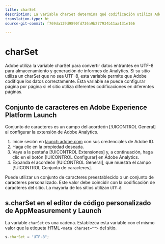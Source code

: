 ```yaml
---
title: charSet
description: La variable charSet determina qué codificación utiliza Adobe para analizar la solicitud de imagen.
translation-type: ht
source-git-commit: f769da139d9890fd736a9b277934b11aa131e166

---
```



# charSet

Adobe utiliza la variable charSet para convertir datos entrantes en UTF-8 para almacenamiento y generación de informes de Analytics. Si su sitio utiliza un charSet que no sea UTF-8, esta variable permite que Adobe codifique los datos correctamente. Esta variable se puede configurar página por página si el sitio utiliza diferentes codificaciones en diferentes páginas.

## Conjunto de caracteres en Adobe Experience Platform Launch

Conjunto de caracteres es un campo del acordeón [!UICONTROL General] al configurar la extensión de Adobe Analytics.

1. Inicie sesión en [launch.adobe.com](https://launch.adobe.com) con sus credenciales de Adobe ID.
2. Haga clic en la propiedad deseada.
3. Vaya a la pestaña [!UICONTROL Extensiones] y, a continuación, haga clic en el botón [!UICONTROL Configurar] en Adobe Analytics.
4. Expanda el acordeón [!UICONTROL General], que muestra el campo [!UICONTROL Conjunto de caracteres].

Puede utilizar un conjunto de caracteres preestablecido o un conjunto de caracteres personalizado. Este valor debe coincidir con la codificación de caracteres del sitio. La mayoría de los sitios utilizan `UTF-8`.

## s.charSet en el editor de código personalizado de AppMeasurement y Launch

La variable `charSet` es una cadena. Establezca esta variable con el mismo valor que la etiqueta HTML `<meta charset="">` del sitio.

```js
s.charSet = "UTF-8";
```
